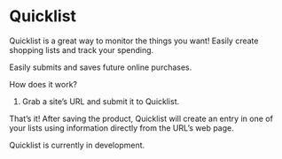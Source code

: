 # Quicklist

Quicklist is a great way to monitor the things you want! Easily create shopping lists and track your spending. 

Easily submits and saves future online purchases.

How does it work?

   1. Grab a site’s URL and submit it to Quicklist.

That’s it! After saving the product, Quicklist will create an entry in one of your lists using information directly from the URL’s web page.

Quicklist is currently in development.
